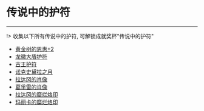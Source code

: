# 传说中的护符

---

!> 收集以下所有传说中的护符, 可解锁成就奖杯"传说中的护符"

- [黄金树的恩惠+2]()
- [龙徽大盾护符]()
- [古王护符]()
- [诺克史黛拉之月]()
- [拉达冈的肖像]()
- [葛孚雷的肖像]()
- [拉达冈的糜烂烙印]()
- [玛丽卡的糜烂烙印]()